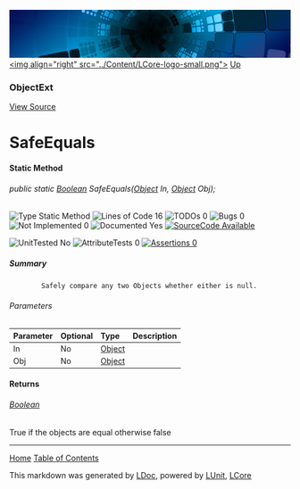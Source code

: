 ![](../Content/LCore-banner-small.png "")
[&lt;img align=&quot;right&quot; src=&quot;../Content/LCore-logo-small.png&quot;&gt;](../../README.md)
[Up](ObjectExt.md)

### ObjectExt
[View Source](../Extensions/Reference%20Types/ObjectExt.cs)

# SafeEquals

#### Static Method

###### public static [Boolean](https://msdn.microsoft.com/en-us/library/system.boolean.aspx) SafeEquals([Object](https://msdn.microsoft.com/en-us/library/system.object.aspx) In, [Object](https://msdn.microsoft.com/en-us/library/system.object.aspx) Obj);

![Type Static Method](http://b.repl.ca/v1/Type-Static%20Method-blue.png "") ![Lines of Code 16](http://b.repl.ca/v1/Lines%20of%20Code-16-blue.png "") ![TODOs 0](http://b.repl.ca/v1/TODOs-0-green.png "") ![Bugs 0](http://b.repl.ca/v1/Bugs-0-green.png "") ![Not Implemented 0](http://b.repl.ca/v1/Not%20Implemented-0-green.png "") ![Documented Yes](http://b.repl.ca/v1/Documented-Yes-brightgreen.png "") [![SourceCode Available](http://b.repl.ca/v1/SourceCode-Available-brightgreen.png "")](../Extensions/Reference%20Types/ObjectExt.cs#L199)

![UnitTested No](http://b.repl.ca/v1/UnitTested-No-lightgrey.png "") ![AttributeTests 0](http://b.repl.ca/v1/AttributeTests-0-lightgrey.png "") [![Assertions 0](http://b.repl.ca/v1/Assertions-0-lightgrey.png "")](../Extensions/Reference%20Types/ObjectExt.cs)

##### Summary

            Safely compare any two Objects whether either is null.
            

###### Parameters

Parameter | Optional | Type | Description
:---  | :---  | :---  | :--- 
In | No | [Object](https://msdn.microsoft.com/en-us/library/system.object.aspx) | 
Obj | No | [Object](https://msdn.microsoft.com/en-us/library/system.object.aspx) | 


#### Returns

###### [Boolean](https://msdn.microsoft.com/en-us/library/system.boolean.aspx)
True if the objects are equal otherwise false



---

[Home](../../README.md) [Table of Contents](../../TableOfContents.md)

This markdown was generated by [LDoc](https://github.com/CodeSingularity/LDoc), powered by [LUnit](https://github.com/CodeSingularity/LUnit), [LCore](https://github.com/CodeSingularity/LCore)
